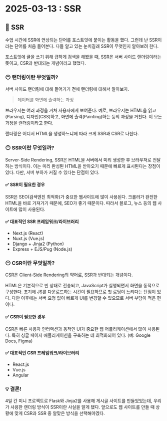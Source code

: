 # 2025-03-13 : SSR

## 💙 SSR

수업 시간에 SSR에 연상되는 단어를 포스트잇에 붙이는 활동을 했다. 그런데 난 SSR이라는 단어를 처음 들어본다. 다들 알고 있는 눈치길래 SSR이 무엇인지 알아보려 한다.

포스트잇에 글을 쓰기 위해 급하게 검색을 해봤을 때, SSR은 서버 사이드 랜더링이라는 뜻이고, CSR과 반대되는 개념이라고 했었다.

### 😶 랜더링이란 무엇일까?

서버 사이드 랜더링에 대해 들어가기 전에 랜더링에 대해서 알아보자.

> 데이터를 화면에 출력하는 과정

브라우저는 여러 과정을 거쳐 사용자에게 보여준다. 예로, 브라우저는 HTML을 읽고(Parsing), 디자인(CSS)하고, 화면에 출력(Painting)하는 등의 과정을 거친다. 이 모든 과정을 랜더링이라고 한다.

랜더링은 어디서 HTML을 생성하느냐에 따라 크게 SSR과 CSR로 나뉜다.

### 😶 SSR이란 무엇일까?

Server-Side Rendering, SSR은 HTML을 서버에서 미리 생성한 후 브라우저로 전달하는 방식이다. 이는 미리 완성된 HTML을 받아오기 때문에 빠르게 표시된다는 장점이 있다. 다만, 서버 부하가 커질 수 있다는 단점이 있다.

#### ✅ SSR이 필요한 경우

SSR은 SEO(검색엔진 최적화)가 중요한 웹사이트에 많이 사용된다. 크롤러가 완전한 HTML을 바로 가져가기 때문에, SEO가 좋기 때문이다. 따라서 블로그, 뉴스 등의 웹 사이트에 많이 사용된다.

#### ✅ 대표적인 SSR 프레임워크/라이브러리

- Next.js (React)
- Nuxt.js (Vue.js)
- Django + Jinja2 (Python)
- Express + EJS/Pug (Node.js)

### 😶 CSR이란 무엇일까?

CSR은 Client-Side Rendering의 약어로, SSR과 반대되는 개념이다.

HTML은 기본적으로 빈 상태로 전송되고, JavaScript가 실행되면서 화면을 동적으로 구성한다. 초기에 JS를 다운로드하는 시간이 필요하므로 첫 로딩이 느리다는 단점이 있다. 다만 이후에는 서버 요청 없이 빠르게 UI를 변경할 수 있으므로 서버 부담이 적은 편이다.

#### ✅ CSR이 필요한 경우

CSR은 빠른 사용자 인터랙션과 동적인 UI가 중요한 웹 어플리케이션에서 많이 사용된다. 특히 싱글 페이지 애플리케이션을 구축하는 데 최적화되어 있다. (예: Google Docs, Figma)

#### ✅ 대표적인 CSR 프레임워크/라이브러리

- React.js
- Vue.js
- Angular

### 💡 결론!

4일 간 미니 프로젝트로 Flask와 Jinja2를 사용해 게시글 사이트를 만들었었는데, 우리가 사용한 랜더링 방식이 SSR이란 사실을 알게 됐다. 앞으로도 웹 사이트를 만들 때 상황에 맞게 CSR과 SSR 중 알맞은 방식을 선택해야겠다.